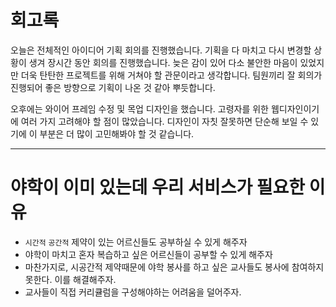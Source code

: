 # 회고록

오늘은 전체적인 아이디어 기획 회의를 진행했습니다. 기획을 다 마치고 다시 변경할 상황이 생겨 장시간 동안 회의를 진행했습니다. 늦은 감이 있어 다소 불안한 마음이 있었지만 더욱 탄탄한 프로젝트를 위해 거쳐야 할 관문이라고 생각합니다. 팀원끼리 잘 회의가 진행되어 좋은 방향으로 기획이 나온 것 같아 뿌듯합니다.

오후에는 와이어 프레임 수정 및 목업 디자인을 했습니다. 고령자를 위한 웹디자인이기에 여러 가지 고려해야 할 점이 많았습니다. 디자인이 자칫 잘못하면 단순해 보일 수 있기에 이 부분은 더 많이 고민해봐야 할 것 같습니다.

---

# 야학이 이미 있는데 우리 서비스가 필요한 이유

- `시간적` `공간적` 제약이 있는 어르신들도 공부하실 수 있게 해주자
- 야학이 마치고 혼자 복습하고 싶은 어르신들이 공부할 수 있게 해주자
- 마찬가지로, 시공간적 제약때문에 야학 봉사를 하고 싶은 교사들도 봉사에 참여하지 못한다. 이를 해결해주자.
- 교사들이 직접 커리큘럼을 구성해야하는 어려움을 덜어주자.


